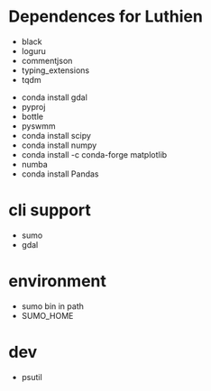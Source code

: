 # Dependences for Luthien

- black
- loguru
- commentjson
- typing_extensions
- tqdm
<!-- - conda install rasterio -->
- conda install gdal
- pyproj
- bottle
- pyswmm
- conda install scipy
- conda install numpy
- conda install -c conda-forge matplotlib
- numba
- conda install Pandas

# cli support
- sumo 
- gdal

# environment
- sumo bin in path
- SUMO_HOME
<!-- - gdal bin in path
- GDAL_DATA -->

# dev
- psutil
